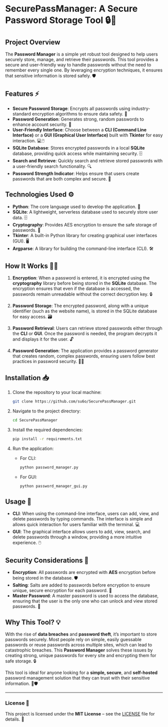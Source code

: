 # SecurePassManager: A Secure Password Storage Tool 🔒🔑

## Project Overview

The **Password Manager** is a simple yet robust tool designed to help users securely store, manage, and retrieve their passwords. This tool provides a secure and user-friendly way to handle passwords without the need to remember every single one. By leveraging encryption techniques, it ensures that sensitive information is stored safely. 🛡️

## Features ⚡

- **Secure Password Storage**: Encrypts all passwords using industry-standard encryption algorithms to ensure data safety. 🔐
- **Password Generation**: Generates strong, random passwords to enhance account security. 🔄
- **User-Friendly Interface**: Choose between a **CLI (Command Line Interface)** or a **GUI (Graphical User Interface)** built with **Tkinter** for easy interaction. 💻🖱️
- **SQLite Database**: Stores encrypted passwords in a local **SQLite** database, providing quick access while maintaining security. 🗄️
- **Search and Retrieve**: Quickly search and retrieve stored passwords with a user-friendly search functionality. 🔍
- **Password Strength Indicator**: Helps ensure that users create passwords that are both complex and secure. 🔑

## Technologies Used ⚙️

- **Python**: The core language used to develop the application. 🐍
- **SQLite**: A lightweight, serverless database used to securely store user data. 🗄️
- **Cryptography**: Provides AES encryption to ensure the safe storage of passwords. 🔐
- **Tkinter**: A built-in Python library for creating graphical user interfaces (GUI). 🖥️
- **Argparse**: A library for building the command-line interface (CLI). 🛠️

## How It Works 🧑‍💻

1. **Encryption**: When a password is entered, it is encrypted using the **cryptography** library before being stored in the **SQLite** database. The encryption ensures that even if the database is accessed, the passwords remain unreadable without the correct decryption key. 🔒
   
2. **Password Storage**: The encrypted password, along with a unique identifier (such as the website name), is stored in the SQLite database for easy access. 🗃️

3. **Password Retrieval**: Users can retrieve stored passwords either through the **CLI** or **GUI**. Once the password is needed, the program decrypts it and displays it for the user. 🔓

4. **Password Generation**: The application provides a password generator that creates random, complex passwords, ensuring users follow best practices in password security. 🔑🎲

## Installation 📥

1. Clone the repository to your local machine:
    ```bash
    git clone https://github.com/su6o/SecurePassManager.git
    ```

2. Navigate to the project directory:
    ```bash
    cd SecurePassManager
    ```

3. Install the required dependencies:
    ```bash
    pip install -r requirements.txt
    ```

4. Run the application:
    - For CLI:
      ```bash
      python password_manager.py
      ```
    - For GUI:
      ```bash
      python password_manager_gui.py
      ```

## Usage 🚀

- **CLI**: When using the command-line interface, users can add, view, and delete passwords by typing commands. The interface is simple and allows quick interaction for users familiar with the terminal. 💻
- **GUI**: The graphical interface allows users to add, view, search, and delete passwords through a window, providing a more intuitive experience. 🖱️

## Security Considerations 🔐

- **Encryption**: All passwords are encrypted with **AES** encryption before being stored in the database. 🛡️
- **Salting**: Salts are added to passwords before encryption to ensure unique, secure encryption for each password. 🧂
- **Master Password**: A master password is used to access the database, ensuring that the user is the only one who can unlock and view stored passwords. 🔑

## Why This Tool? 💡

With the rise of **data breaches** and **password theft**, it’s important to store passwords securely. Most people rely on simple, easily guessable passwords or reuse passwords across multiple sites, which can lead to catastrophic breaches. This **Password Manager** solves these issues by creating strong, unique passwords for every site and encrypting them for safe storage. 🔒

This tool is ideal for anyone looking for a **simple, secure**, and **self-hosted** password management solution that they can trust with their sensitive information. 🔑🛡️

---

### License 📄

This project is licensed under the **MIT License** – see the [LICENSE](LICENSE) file for details. 📜
